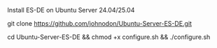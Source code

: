 Install ES-DE on Ubuntu Server 24.04/25.04



git clone https://github.com/johnodon/Ubuntu-Server-ES-DE.git

cd Ubuntu-Server-ES-DE \&\& chmod +x configure.sh \&\& ./configure.sh







